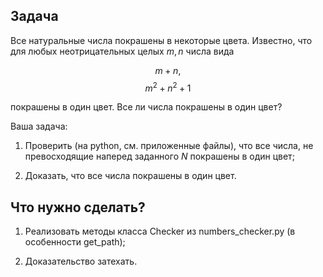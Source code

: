 ## Задача

Все натуральные числа покрашены в некоторые цвета. Известно, что для любых неотрицательных целых $m,n$ числа вида

$$m + n,$$
$$m ^ 2 + n^2 + 1$$

покрашены в один цвет. Все ли числа покрашены в один цвет?

Ваша задача:

1. Проверить (на python, см. приложенные файлы), что все числа, не превосходящие наперед заданного $N$ покрашены в один цвет;

2. Доказать, что все числа покрашены в один цвет.



## Что нужно сделать?

1. Реализовать методы класса Checker из numbers_checker.py (в особенности get_path);

2. Доказательство затехать.
